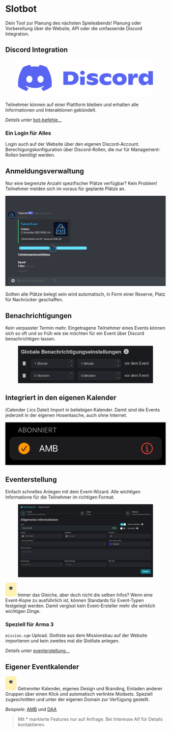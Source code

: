 # Slotbot

Dein Tool zur Planung des nächsten Spieleabends! Planung oder Vorbereitung über die Website, API oder die umfassende Discord Integration.

## Discord Integration

<figure><img src="../.gitbook/assets/Discord-Logo+Wordmark-Color.png" alt="Discord Logo mit Schriftzug"><figcaption></figcaption></figure>

Teilnehmer können auf einer Plattform bleiben und erhalten alle Informationen und Interaktionen gebündelt.

_Details unter_ [bot-befehle](bot-befehle/ "mention")__

### Ein Login für Alles

Login auch auf der Website über den eigenen Discord-Account. Berechigungskonfiguration über Discord-Rollen, die nur für Management-Rollen benötigt werden.

## Anmeldungsverwaltung

Nur eine begrenzte Anzahl spezifischer Plätze verfügbar? Kein Problem! Teilnehmer melden sich im voraus für geplante Plätze an.

![](../.gitbook/assets/Slotbot-Slot.gif)

Sollten alle Plätze belegt sein wird automatisch, in Form einer Reserve, Platz für Nachrücker geschaffen.

## Benachrichtigungen

Kein verpasster Termin mehr. Eingetragene Teilnehmer eines Events können sich so oft und so früh wie sie möchten für ein Event über Discord benachrichtigen lassen.

<figure><img src="../.gitbook/assets/Slotbot-DE-Notifications.png" alt="Konfigurationsmaske der globalen Benachrichtigungseinstellungen im eigenen Profil"><figcaption></figcaption></figure>

## Integriert in den eigenen Kalender

iCalender (.ics Datei) Import in beliebigen Kalender. Damit sind die Events jederzeit in der eigenen Hosentasche, auch ohne Internet.

![](../.gitbook/assets/Slotbot-AppleCalendar-Create9.PNG)

## Eventerstellung

Einfach schnelles Anlegen mit dem Event-Wizard. Alle wichtigen Informatione für die Teilnehmer im richtigen Format.

<figure><img src="../.gitbook/assets/Slotbot-DE-EventWizard.png" alt="Event-Anlage-Maske"><figcaption></figcaption></figure>

<img src="../.gitbook/assets/Badge-Star.png" alt="" data-size="line"> Immer das Gleiche, aber doch nicht die selben Infos? Wenn eine Event-Kopie zu ausführlich ist, können Standards für Event-Typen festgelegt werden. Damit vergisst kein Event-Ersteller mehr die wirklich wichtigen Dinge.

### Speziell für Arma 3

`mission.sqm` Upload. Slotliste aus dem Missionsbau auf der Website importieren und kein zweites mal die Slotliste anlegen.

_Details unter_ [eventerstellung](eventerstellung/ "mention")__

## Eigener Eventkalender

<img src="../.gitbook/assets/Badge-Star.png" alt="" data-size="line"> Getrennter Kalender, eigenes Design und Branding, Einladen anderer Gruppen über einen Klick und automatisch verlinkte Modsets. Speziell zugeschnitten und unter der eigenen Domain zur Verfügung gestellt.

_Beispiele_: [AMB](https://armamachtbock.de/events) und [DAA](https://events.deutsche-arma-allianz.de/events)





> Mit \* markierte Features nur auf Anfrage. Bei Interesse Alf für Details kontaktieren.
